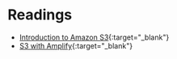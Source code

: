 # Readings

* [Introduction to Amazon S3](https://docs.aws.amazon.com/AmazonS3/latest/dev/Introduction.html){:target="_blank"}
* [S3 with Amplify](https://aws-amplify.github.io/docs/android/storage){:target="_blank"}

